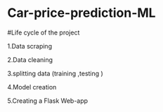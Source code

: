 # Car-price-prediction-ML













#Life cycle of the project

1.Data scraping

2.Data cleaning

3.splitting data (training ,testing )

4.Model creation

5.Creating a Flask Web-app
